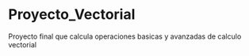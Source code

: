 # Proyecto_Vectorial
Proyecto final que calcula operaciones basicas y avanzadas de calculo vectorial
